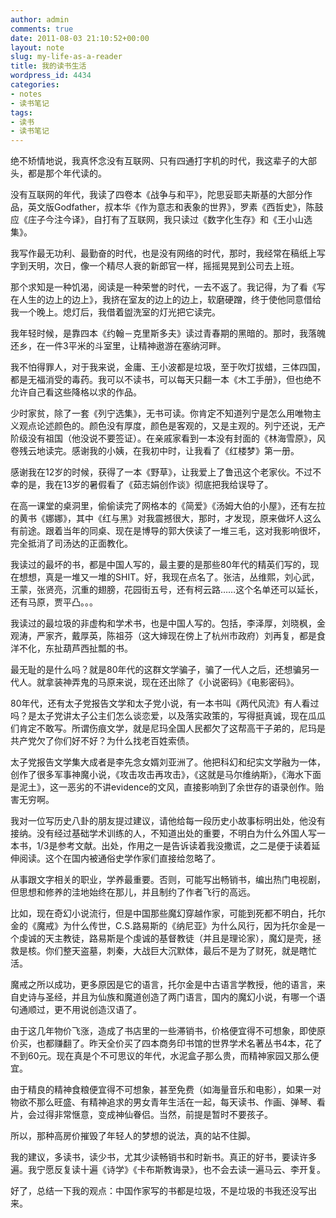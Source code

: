 ```yaml
---
author: admin
comments: true
date: 2011-08-03 21:10:52+00:00
layout: note
slug: my-life-as-a-reader
title: 我的读书生活
wordpress_id: 4434
categories:
- notes
- 读书笔记
tags:
- 读书
- 读书笔记
---
```


绝不矫情地说，我真怀念没有互联网、只有四通打字机的时代，我这辈子的大部头，都是那个年代读的。

没有互联网的年代，我读了四卷本《战争与和平》，陀思妥耶夫斯基的大部分作品，英文版Godfather，叔本华《作为意志和表象的世界》，罗素《西哲史》，陈鼓应《庄子今注今译》，自打有了互联网，我只读过《数字化生存》和《王小山选集》。

我写作最无功利、最勤奋的时代，也是没有网络的时代，那时，我经常在稿纸上写字到天明，次日，像一个精尽人衰的新郎官一样，摇摇晃晃到公司去上班。

那个求知是一种饥渴，阅读是一种荣誉的时代，一去不返了。我记得，为了看《写在人生的边上的边上》，我挤在室友的边上的边上，软磨硬蹭，终于使他同意借给我一个晚上。熄灯后，我借着盥洗室的灯光把它读完。

我年轻时候，是靠四本《约翰－克里斯多夫》读过青春期的黑暗的。那时，我落魄还乡，在一件3平米的斗室里，让精神遨游在塞纳河畔。

我不怕得罪人，对于我来说，金庸、王小波都是垃圾，至于吹灯拔蜡，三体四国，都是无福消受的毒药。我可以不读书，可以每天只翻一本《木工手册》，但也绝不允许自己看这些降格以求的作品。

少时家贫，除了一套《列宁选集》，无书可读。你肯定不知道列宁是怎么用唯物主义观点论述颜色的。颜色没有厚度，颜色是客观的，又是主观的。列宁还说，无产阶级没有祖国（他没说不要签证）。在亲戚家看到一本没有封面的《林海雪原》，风卷残云地读完。感谢我的小姨，在我初中时，让我看了《红楼梦》第一册。

感谢我在12岁的时候，获得了一本《野草》，让我爱上了鲁迅这个老家伙。不过不幸的是，我在13岁的暑假看了《茹志娟创作谈》彻底把我给误导了。

在高一课堂的桌洞里，偷偷读完了网格本的《简爱》《汤姆大伯的小屋》，还有左拉的黄书《娜娜》，其中《红与黑》对我震撼很大，那时，才发现，原来做坏人这么有前途。跟着当年的同桌、现在是博导的郭大侠读了一堆三毛，这对我影响很坏，完全抵消了司汤达的正面教化。

我读过的最坏的书，都是中国人写的，最主要的是那些80年代的精英们写的，现在想想，真是一堆又一堆的SHIT。好，我现在点名了。张洁，丛维熙，刘心武，王蒙，张贤亮，沉重的翅膀，花园街五号，还有柯云路……这个名单还可以延长，还有马原，贾平凸。。。

我读过的最垃圾的非虚构和学术书，也是中国人写的。包括，李泽厚，刘晓枫，金观涛，严家齐，戴厚英，陈祖芬（这大婶现在傍上了杭州市政府）刘再复，都是食洋不化，东扯葫芦西扯瓢的书。

最无耻的是什么吗？就是80年代的这群文学骗子，骗了一代人之后，还想骗另一代人。就拿装神弄鬼的马原来说，现在还出除了《小说密码》《电影密码》。

80年代，还有太子党报告文学和太子党小说，有一本书叫《两代风流》有人看过吗？是太子党讲太子公主们怎么谈恋爱，以及落实政策的，写得挺真诚，现在瓜瓜们肯定不敢写。所谓伤痕文学，就是尼玛全国人民都欠了这帮高干子弟的，尼玛是共产党欠了你们好不好？为什么找老百姓索债。

太子党报告文学集大成者是李先念女婿刘亚洲了。他把科幻和纪实文学融为一体，创作了很多军事神魔小说，《攻击攻击再攻击》，《这就是马尔维纳斯》，《海水下面是泥土》，这一恶劣的不讲evidence的文风，直接影响到了余世存的语录创作。贻害无穷啊。

我对一位写历史八卦的朋友提过建议，请他给每一段历史小故事标明出处，他没有接纳。没有经过基础学术训练的人，不知道出处的重要，不明白为什么外国人写一本书，1/3是参考文献。出处，作用之一是告诉读着我没撒谎，之二是便于读着延伸阅读。这个在国内被通俗史学作家们直接给忽略了。

从事跟文字相关的职业，学养最重要。否则，可能写出畅销书，编出热门电视剧，但思想和修养的洼地始终在那儿，并且制约了作者飞行的高远。

比如，现在奇幻小说流行，但是中国那些魔幻穿越作家，可能到死都不明白，托尔金的《魔戒》为什么传世，C.S.路易斯的《纳尼亚》为什么风行，因为托尔金是一个虔诚的天主教徒，路易斯是个虔诚的基督教徒（并且是理论家），魔幻是壳，拯救是核。你们整天盗墓，刺秦，大战巨大沉默体，最后不是为了财死，就是瞎忙活。

魔戒之所以成功，更多原因是它的语言，托尔金是中古语言学教授，他的语言，来自史诗与圣经，并且为仙族和魔道创造了两门语言，国内的魔幻小说，有哪一个语句通顺过，更不用说创造汉语了。

由于这几年物价飞涨，造成了书店里的一些滞销书，价格便宜得不可想象，即使原价买，也都赚翻了。昨天全价买了四本商务印书馆的世界学术名著丛书4本，花了不到60元。现在真是个不可思议的年代，水泥盒子那么贵，而精神家园又那么便宜。

由于精良的精神食粮便宜得不可想象，甚至免费（如海量音乐和电影），如果一对物欲不那么旺盛、有精神追求的男女青年生活在一起，每天读书、作画、弹琴、看片，会过得非常惬意，变成神仙眷侣。当然，前提是暂时不要孩子。

所以，那种高房价摧毁了年轻人的梦想的说法，真的站不住脚。

我的建议，多读书，读少书，尤其少读畅销书和时新书。真正的好书，要读许多遍。我宁愿反复读十遍《诗学》《卡布斯教诲录》，也不会去读一遍马云、李开复。

好了，总结一下我的观点：中国作家写的书都是垃圾，不是垃圾的书我还没写出来。
